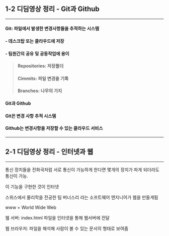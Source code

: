 ## 1-2 디딤영상 정리 - Git과 Github
---
#### Git: 파일에서 발생한 변경사항들을 추적하는 시스템 
#### - 데스크탑 또는 클라우드에 저장
#### - 팀원간의 공유 및 공동작업에 용이

> #### Repositories: 저장폴더
> #### Cimmits: 파일 변경을 기록
> #### Branches: 나무의 가지

#### Git과 Github
#### Git은 변경 사항 추적 시스템
#### Github는 변경사항을 저장할 수 있는 클라우드 서비스

----

## **2-1 디딤영상 정리 - 인터넷과 웹**
---
통신 장치들을 전화국처럼 서로 통신이 가능하게 한다면 몇개의 장치가 파게 되더라도 통신이 가능.

이 기능을 구현한 것이 인터넷

스위스에서 물리학을 전공한 팀 버너스리 라는 소프트웨어 엔지니어가 웹을 만들게됨

www = World Wide Web

웸 서버: index.html 파일을 인터넷을 통해 웹서버에 전달

웹 브라우저: 파일을 해석해 사람이 볼 수 있는 문서의 형태로 보여줌
